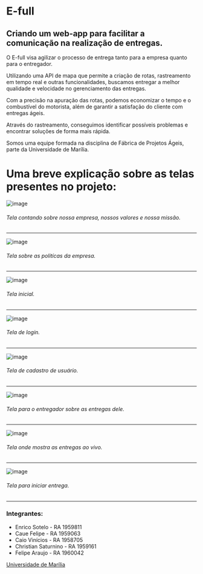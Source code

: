 # E-full

## Criando um web-app para facilitar a comunicação na realização de entregas.

O E-full visa agilizar o processo de entrega tanto para a empresa quanto para o entregador.

Utilizando uma API de mapa que permite a criação de rotas, rastreamento em tempo real e outras funcionalidades, buscamos entregar a melhor qualidade e velocidade no gerenciamento das entregas.

Com a precisão na apuração das rotas, podemos economizar o tempo e o combustível do motorista, além de garantir a satisfação do cliente com entregas ágeis.

Através do rastreamento, conseguimos identificar possíveis problemas e encontrar soluções de forma mais rápida.

Somos uma equipe formada na disciplina de Fábrica de Projetos Ágeis, parte da Universidade de Marília.  

# Uma breve explicação sobre as telas presentes no projeto:  


![image](https://github.com/enricosotelo/Efull-page-project/assets/127902763/e9101c0f-e678-4846-9b13-41b27dc2e407)  

###### Tela contando sobre nossa empresa, nossos valores e nossa missão.   

---  
  
![image](https://github.com/enricosotelo/Efull-page-project/assets/127902763/297562cd-2cbb-46f4-8079-0fee933f73a4)  


###### Tela sobre as politícas da empresa.  

---  

![image](https://github.com/enricosotelo/Efull-page-project/assets/127902763/7683c73b-dc3c-4a7a-b8c5-4a92b4724475)  

###### Tela inicial.    

---  

![image](https://github.com/enricosotelo/Efull-page-project/assets/127902763/d2307138-8de5-425d-ab9b-47a33bb1c48d)  

###### Tela de login.  

---  

![image](https://github.com/enricosotelo/Efull-page-project/assets/127902763/4ee712c5-974c-4d98-b85e-fd53c248137e)  

###### Tela de cadastro de usuário.  

---  

![image](https://github.com/enricosotelo/Efull-page-project/assets/127902763/4f9e4c0c-ad1f-4a9f-92f7-18ceaffbedd1)  

###### Tela para o entregador sobre as entregas dele.  

---  

![image](https://github.com/enricosotelo/Efull-page-project/assets/127902763/82e1ed15-567e-4e5d-ba86-f7f8837223de)

###### Tela onde mostra as entregas ao vivo.  

---  

![image](https://github.com/enricosotelo/Efull-page-project/assets/127902763/dfec37c3-78e8-4f53-84a9-ac47edfe1446)  

###### Tela para iniciar entrega.  

---  


### Integrantes:

- Enrico Sotelo - RA 1959811
- Caue Felipe - RA 1959063
- Caio Vinícios - RA 1958705
- Christian Saturnino - RA 1959161
- Felipe Araujo - RA 1960042

[Universidade de Marília](https://unimar.br/)
